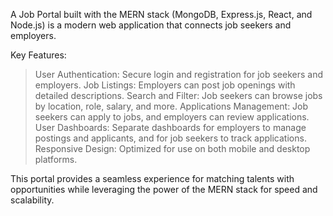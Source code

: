 A Job Portal built with the MERN stack (MongoDB, Express.js, React, and Node.js) is a modern web application that connects job seekers and employers.

Key Features:

>User Authentication: Secure login and registration for job seekers and employers.
>Job Listings: Employers can post job openings with detailed descriptions.
>Search and Filter: Job seekers can browse jobs by location, role, salary, and more.
>Applications Management: Job seekers can apply to jobs, and employers can review applications.
>User Dashboards: Separate dashboards for employers to manage postings and applicants, and for job seekers to track applications.
>Responsive Design: Optimized for use on both mobile and desktop platforms.

This portal provides a seamless experience for matching talents with opportunities while leveraging the power of the MERN stack for speed and scalability.
